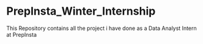 # PrepInsta_Winter_Internship
This Repository contains all the project i have done as a Data Analyst Intern at PrepInsta

